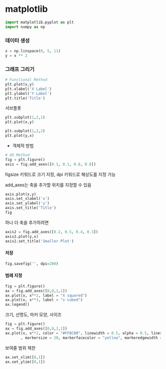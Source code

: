 # matplotlib

```py
import matplotlib.pyplot as plt
import numpy as np
```
### 데이터 생성

```py
x = np.linspace(0, 5, 11)
y = x ** 2
```

### 그래프 그리기

```py
# Functional Method
plt.plot(x,y)
plt.xlabel('X Label')
plt.ylabel('Y Label')
plt.title('Title')
```

서브플롯

```py
plt.subplot(1,2,1)
plt.plot(x,y)

plt.subplot(1,2,2)
plt.plot(y,x)
```

* 객체적 방법

```py
# OO Method
fig = plt.figure()
axis = fig.add_axes([0.1, 0.1, 0.8, 0.8])
```
figsize 키워드로 크기 지정, dpi 키워드로 해상도를 지정 가능

add_axes는 축을 추가할 위치를 지정할 수 있음

```py
axis.plot(x,y)
axis.set_xlabel('x')
axis.set_ylabel('y')
axis.set_title('Title')
fig
```

하나 더 축을 추가하려면

```py
axis2 = fig.add_axes([0.2, 0.5, 0.4, 0.3])
axis2.plot(y,x)
axis2.set_title('Smaller Plot')
```

#### 저장

```py
fig.savefig('', dpi=200)
```

#### 범례 지정

```py
fig = plt.figure()
ax = fig.add_axes([0,0,1,1])
ax.plot(x, x**2, label = "X squared")
ax.plot(x, x**3, label = "x cubed")
ax.legend()
```

크기, 선명도, 마커 모양, 사이즈

```py
fig = plt.figure()
ax = fig.add_axes([0,0,1,1])
ax.plot(x, x**2, color = "#FF8C00", linewidth = 0.5, alpha = 0.5, linestyle = "--", marker = "o"
       , markersize = 20, markerfacecolor = "yellow", markeredgewidth = 1, markeredgecolor = "green")
```

보여줄 범위 제한

```py
ax.set_xlim([0,1])
ax.set_ylim([0,1])
```